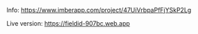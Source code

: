 Info: https://www.imberapp.com/project/47UiVrbpaPfFjYSkP2Lg

Live version: https://fieldid-907bc.web.app
